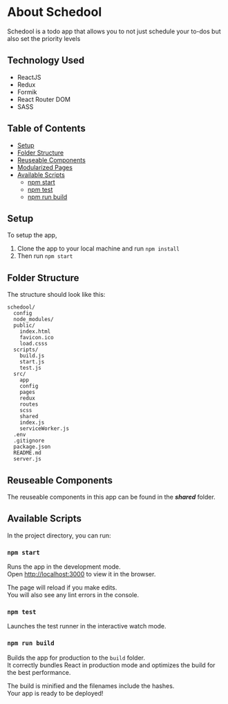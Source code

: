 # About Schedool
Schedool is a todo app that allows you to not just schedule your to-dos but also set the priority levels 

## Technology Used

- ReactJS
- Redux
- Formik
- React Router DOM
- SASS

## Table of Contents

- [Setup](#Setup)
- [Folder Structure](#folder-structure)
- [Reuseable Components](#reuseable-components)
- [Modularized Pages](#modularized-pages)
- [Available Scripts](#available-scripts)
  - [npm start](#npm-start)
  - [npm test](#npm-test)
  - [npm run build](#npm-run-build)

## Setup

To setup the app,

1. Clone the app to your local machine and run `npm install`
2. Then run `npm start`

## Folder Structure

The structure should look like this:

```
schedool/
  config
  node_modules/
  public/
    index.html
    favicon.ico
    load.csss
  scripts/
    build.js
    start.js
    test.js
  src/
    app
    config
    pages
    redux
    routes
    scss
    shared
    index.js
    serviceWorker.js
  .env
  .gitignore
  package.json
  README.md
  server.js
```

## Reuseable Components

The reuseable components in this app can be found in the **_shared_** folder.


## Available Scripts

In the project directory, you can run:

### `npm start`

Runs the app in the development mode.<br>
Open [http://localhost:3000](http://localhost:3000) to view it in the browser.

The page will reload if you make edits.<br>
You will also see any lint errors in the console.

### `npm test`

Launches the test runner in the interactive watch mode.<br>

### `npm run build`

Builds the app for production to the `build` folder.<br>
It correctly bundles React in production mode and optimizes the build for the best performance.

The build is minified and the filenames include the hashes.<br>
Your app is ready to be deployed!

